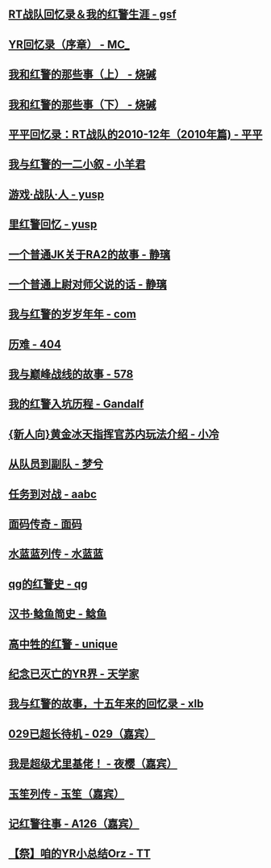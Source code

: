 ## [RT战队回忆录＆我的红警生涯 - gsf](articles/gsf1.md)

## [YR回忆录（序章） - MC_](articles/mc.md)

## [我和红警的那些事（上） - 烧碱](articles/shaojian.md)

## [我和红警的那些事（下） - 烧碱](articles/shaojian-2.md)

## [平平回忆录：RT战队的2010-12年（2010年篇) - 平平](articles/PingPing1.md)

## [我与红警的一二小叙 - 小羊君](articles/xiaoyangjun.md)

## [游戏·战队·人 - yusp](articles/yusp.md)

## [里红警回忆 - yusp](articles/yusp2.md)

## [一个普通JK关于RA2的故事 - 静璃](articles/jingli.md)

## [一个普通上尉对师父说的话 - 静璃](articles/jingli-2.md)

## [我与红警的岁岁年年 - com](articles/com.md)

## [历难 - 404](articles/404.md)

## [我与巅峰战线的故事 - 578](articles/578.md)

## [我的红警入坑历程 - Gandalf](articles/gandaofu.md)

## [{新人向}黄金冰天指挥官苏内玩法介绍 - 小冷](articles/xiaoleng.md)

## [从队员到副队 - 梦兮](articles/mengxi.md)

## [任务到对战 - aabc](articles/aabc.md)

## [面码传奇 - 面码](articles/mianma.md)

## [水蓝蓝列传 - 水蓝蓝](articles/shuilanlan.md)

## [qg的红警史 - qg](articles/qg.md)

## [汉书·鲶鱼简史 - 鲶鱼](articles/nianyu.md)

## [高中牲的红警 - unique](articles/unique.md)

## [纪念已灭亡的YR界 - 天学家](articles/txj1.md)

## [我与红警的故事，十五年来的回忆录 - xlb](articles/xlb1.md)

## [029已超长待机 - 029（嘉宾）](articles/029.md)

## [我是超级尤里基佬！ - 夜樱（嘉宾）](articles/yeying.md)

## [玉笙列传 - 玉笙（嘉宾）](articles/yusheng.md)

## [记红警往事 - A126（嘉宾）](articles/A126.md)

## [【祭】咱的YR小总结Orz - TT](articles/TT1.md)
